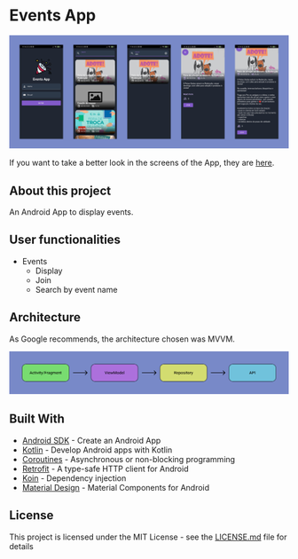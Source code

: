 # Events App
![](app_prints.png)

If you want to take a better look in the screens of the App, they are [here](https://drive.google.com/drive/folders/1ssQviNmhYkwfkknuohyn0i7wpVaZK9a6?usp=sharing).

## About this project

An Android App to display events.

## User functionalities

- Events
  - Display 
  - Join
  - Search by event name

## Architecture
As Google recommends, the architecture chosen was MVVM.

![](viewmodel.png)

## Built With
- [Android SDK](https://developer.android.com/) - Create an Android App
- [Kotlin](https://developer.android.com/kotlin) - Develop Android apps with Kotlin
- [Coroutines](https://kotlinlang.org/docs/coroutines-overview.html) - Asynchronous or non-blocking programming
- [Retrofit](https://square.github.io/retrofit/) - A type-safe HTTP client for Android
- [Koin](https://insert-koin.io/) - Dependency injection
- [Material Design](https://material.io/develop/android/) - Material Components for Android
## License

This project is licensed under the MIT License - see the [LICENSE.md](https://github.com/diegoleonds/ScoreApp/blob/master/LICENSE) file for details
